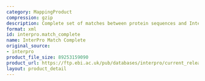 ```yaml
---
category: MappingProduct
compression: gzip
description: Complete set of matches between protein sequences and InterPro entries/signatures
format: xml
id: interpro.match_complete
name: InterPro Match Complete
original_source:
- interpro
product_file_size: 89253159090
product_url: https://ftp.ebi.ac.uk/pub/databases/interpro/current_release/match_complete.xml.gz
layout: product_detail
---
```

